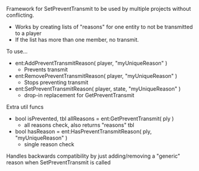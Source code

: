 Framework for SetPreventTransmit to be used by multiple projects without conflicting.
- Works by creating lists of "reasons" for one entity to not be transmitted to a player
- If the list has more than one member, no transmit.


To use...
- ent:AddPreventTransmitReason( player, "myUniqueReason" )
    - Prevents transmit
- ent:RemovePreventTransmitReason( player, "myUniqueReason" )
    - Stops preventing transmit
- ent:SetPreventTransmitReason( player, state, "myUniqueReason" )
    - drop-in replacement for GetPreventTransmit


Extra util funcs

- bool isPrevented, tbl allReasons = ent:GetPreventTransmit( ply )
    - all reasons check, also returns "reasons" tbl
- bool hasReason = ent:HasPreventTransmitReason( ply, "myUniqueReason" )
    - single reason check


Handles backwards compatibility by just adding/removing a "generic" reason when SetPreventTransmit is called

